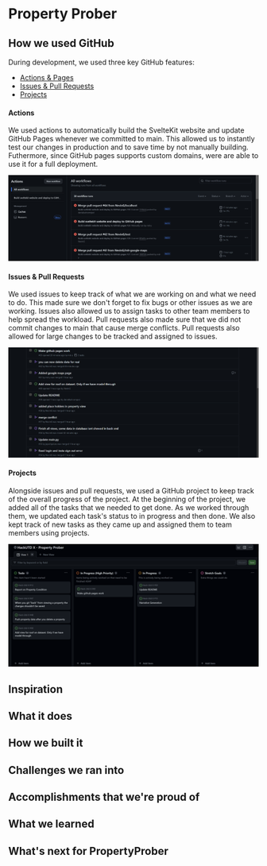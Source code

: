 # Property Prober

## How we used GitHub

During development, we used three key GitHub features:

- [Actions & Pages](#actions)
- [Issues & Pull Requests](#issues--pull-requests)
- [Projects](#projects)

#### Actions

We used actions to automatically build the SvelteKit website and update GitHub Pages whenever we committed to main. This allowed us to instantly test our changes in production and to save time by not manually building. Futhermore, since GitHub pages supports custom domains, were are able to use it for a full deployment.

![Screenshot of GitHub actions page](./static/gh_actions.png)

#### Issues & Pull Requests

We used issues to keep track of what we are working on and what we need to do. This made sure we don't forget to fix bugs or other issues as we are working. Issues also allowed us to assign tasks to other team members to help spread the workload. Pull requests also made sure that we did not commit changes to main that cause merge conflicts. Pull requests also allowed for large changes to be tracked and assigned to issues.

![Screenshot of GitHub Issues/PR page](./static/gh_issues.png)

#### Projects

Alongside issues and pull requests, we used a GitHub project to keep track of the overall progress of the project. At the beginning of the project, we added all of the tasks that we needed to get done. As we worked through them, we updated each task's status to in progress and then done. We also kept track of new tasks as they came up and assigned them to team members using projects.

![Screenshot of GitHub Projects Page](./static/gh_projects.png)

## Inspiration

## What it does

## How we built it

## Challenges we ran into

## Accomplishments that we're proud of

## What we learned

## What's next for PropertyProber

